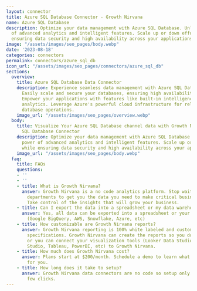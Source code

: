 ```yaml
---
layout: connector
title: Azure SQL Database Connector - Growth Nirvana
name: Azure SQL Database
description: Optimize your data management with Azure SQL Database. Unlock the power
  of advanced analytics and intelligent features. Scale up or down effortlessly, while
  ensuring data security and high availability across your applications.
image: "/assets/images/seo_pages/body.webp"
date: '2023-08-18'
categories: connectors
permalink: connectors/azure_sql_db
icon_url: "/assets/images/seo_pages/connectors/azure_sql_db"
sections:
  overview:
    title: Azure SQL Database Data Connector
    description: Experience seamless data management with Azure SQL Database connector.
      Easily scale and secure your databases, ensuring high availability and performance.
      Empower your applications with features like built-in intelligence and advanced
      analytics. Leverage Azure's powerful cloud infrastructure for reliable and efficient
      database operations.
    image_url: "/assets/images/seo_pages/overview.webp"
  body:
    title: Visualize Your Azure SQL Database channel data with Growth Nirvana's Azure
      SQL Database Connector
    description: Optimize your data management with Azure SQL Database. Unlock the
      power of advanced analytics and intelligent features. Scale up or down effortlessly,
      while ensuring data security and high availability across your applications.
    image_url: "/assets/images/seo_pages/body.webp"
  faq:
    title: FAQs
    questions:
    - ''
    - ''
    - title: What is Growth Nirvana?
      answer: Growth Nirvana is a no code analytics platform. Stop waiting for other
        departments to get you the data you need to make critical business decisions.
        Take control of the insights that will grow your business.
    - title: Can I export the data into a spreadsheet or my data warehouse?
      answer: Yes, all data can be exported into a spreadsheet or your data warehouse
        (Google BigQuery, AWS, Snowflake, Azure, etc)
    - title: How customizable are Growth Nirvana reports?
      answer: Growth Nirvana reporting is 100% white labeled and customized to your
        specifications. Growth Nirvana can create the reports so you don’t have to
        or you can connect your visualization tools (Looker Data Studio/Google Data
        Studio, Tableau, PowerBI, etc) to Growth Nirvana.
    - title: How much does Growth Nirvana cost?
      answer: Plans start at $200/month. Schedule a demo to learn what plan is best
        for you.
    - title: How long does it take to setup?
      answer: Growth Nirvana data connectors are no code so setup only requires a
        few clicks.
---
```

